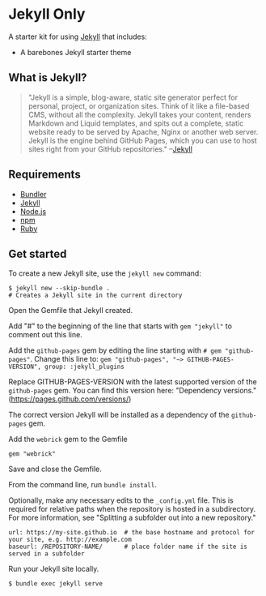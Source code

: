 # Jekyll Only

A starter kit for using [Jekyll](https://jekyllrb.com/) that includes:
* A barebones Jekyll starter theme

## What is Jekyll?
>"Jekyll is a simple, blog-aware, static site generator perfect for personal, project, or organization sites. Think of it like a file-based CMS, without all the complexity. Jekyll takes your content, renders Markdown and Liquid templates, and spits out a complete, static website ready to be served by Apache, Nginx or another web server. Jekyll is the engine behind GitHub Pages, which you can use to host sites right from your GitHub repositories."
–[Jekyll](https://jekyllrb.com/)

## Requirements
* [Bundler](http://bundler.io/)
* [Jekyll](https://jekyllrb.com/)
* [Node.js](https://nodejs.org/en/)
* [npm](https://www.npmjs.com/)
* [Ruby](https://www.ruby-lang.org/en/)

## Get started

To create a new Jekyll site, use the ```jekyll new``` command:
```
$ jekyll new --skip-bundle .
# Creates a Jekyll site in the current directory
```

Open the Gemfile that Jekyll created.

Add "#" to the beginning of the line that starts with ```gem "jekyll"``` to comment out this line.

Add the ```github-pages``` gem by editing the line starting with ```# gem "github-pages"```. Change this line to:
```gem "github-pages", "~> GITHUB-PAGES-VERSION", group: :jekyll_plugins```

Replace GITHUB-PAGES-VERSION with the latest supported version of the ```github-pages``` gem. You can find this version here: "Dependency versions." (https://pages.github.com/versions/)

The correct version Jekyll will be installed as a dependency of the ```github-pages``` gem.

Add the ```webrick``` gem to the Gemfile

```gem "webrick"```

Save and close the Gemfile.

From the command line, run ```bundle install```.

Optionally, make any necessary edits to the ```_config.yml``` file. This is required for relative paths when the repository is hosted in a subdirectory. For more information, see "Splitting a subfolder out into a new repository."

```domain: my-site.github.io       # if you want to force HTTPS, specify the domain without the http at the start, e.g. example.com
url: https://my-site.github.io  # the base hostname and protocol for your site, e.g. http://example.com
baseurl: /REPOSITORY-NAME/      # place folder name if the site is served in a subfolder
```

Run your Jekyll site locally.

```$ bundle exec jekyll serve```
